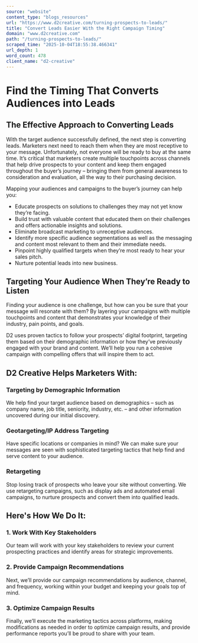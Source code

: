 ```yaml
---
source: "website"
content_type: "blogs_resources"
url: "https://www.d2creative.com/turning-prospects-to-leads/"
title: "Convert Leads Easier With the Right Campaign Timing"
domain: "www.d2creative.com"
path: "/turning-prospects-to-leads/"
scraped_time: "2025-10-04T18:55:38.466341"
url_depth: 1
word_count: 478
client_name: "d2-creative"
---
```


# Find the Timing That Converts Audiences into Leads

## The Effective Approach to Converting Leads

With the target audience successfully defined, the next step is converting leads. Marketers next need to reach them when they are most receptive to your message. Unfortunately, not everyone will be ready to buy at the same time. It’s critical that marketers create multiple touchpoints across channels that help drive prospects to your content and keep them engaged throughout the buyer’s journey – bringing them from general awareness to consideration and evaluation, all the way to their purchasing decision.

Mapping your audiences and campaigns to the buyer’s journey can help you:

* Educate prospects on solutions to challenges they may not yet know they’re facing.
* Build trust with valuable content that educated them on their challenges and offers actionable insights and solutions.
* Eliminate broadcast marketing to unreceptive audiences.
* Identify more specific audience segmentations as well as the messaging and content most relevant to them and their immediate needs.
* Pinpoint highly qualified targets when they’re most ready to hear your sales pitch.
* Nurture potential leads into new business.

## Targeting Your Audience When They’re Ready to Listen

Finding your audience is one challenge, but how can you be sure that your message will resonate with them? By layering your campaigns with multiple touchpoints and content that demonstrates your knowledge of their industry, pain points, and goals.

D2 uses proven tactics to follow your prospects’ digital footprint, targeting them based on their demographic information or how they’ve previously engaged with your brand and content. We’ll help you run a cohesive campaign with compelling offers that will inspire them to act.

## D2 Creative Helps Marketers With:

### Targeting by Demographic Information

We help find your target audience based on demographics – such as company name, job title, seniority, industry, etc. – and other information uncovered during our initial discovery.

### Geotargeting/IP Address Targeting

Have specific locations or companies in mind? We can make sure your messages are seen with sophisticated targeting tactics that help find and serve content to your audience.

### Retargeting

Stop losing track of prospects who leave your site without converting. We use retargeting campaigns, such as display ads and automated email campaigns, to nurture prospects and convert them into qualified leads.

## Here's How We Do It:

### 1. Work With Key Stakeholders

Our team will work with your key stakeholders to review your current prospecting practices and identify areas for strategic improvements.

### 2. Provide Campaign Recommendations

Next, we’ll provide our campaign recommendations by audience, channel, and frequency, working within your budget and keeping your goals top of mind.

### 3. Optimize Campaign Results

Finally, we’ll execute the marketing tactics across platforms, making modifications as needed in order to optimize campaign results, and provide performance reports you’ll be proud to share with your team.